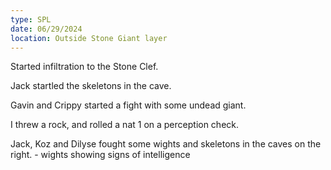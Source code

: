 ```yaml
---
type: SPL
date: 06/29/2024
location: Outside Stone Giant layer
---
```


Started infiltration to the Stone Clef.

Jack startled the skeletons in the cave. 

Gavin and Crippy started a fight with some undead giant.

I threw a rock, and rolled a nat 1 on a perception check. 

Jack, Koz and Dilyse fought some wights and skeletons in the caves on the right.
	- wights showing signs of intelligence